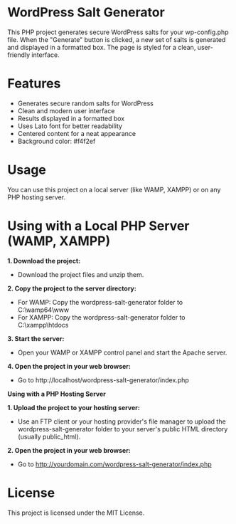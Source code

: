# WordPress Salt Generator

This PHP project generates secure WordPress salts for your wp-config.php file. When the "Generate" button is clicked, a new set of salts is generated and displayed in a formatted box. The page is styled for a clean, user-friendly interface.

# Features

- Generates secure random salts for WordPress
- Clean and modern user interface
- Results displayed in a formatted box
- Uses Lato font for better readability
- Centered content for a neat appearance
- Background color: #f4f2ef

# Usage

You can use this project on a local server (like WAMP, XAMPP) or on any PHP hosting server.

# Using with a Local PHP Server (WAMP, XAMPP)

**1. Download the project:**

- Download the project files and unzip them.

**2. Copy the project to the server directory:**

- For WAMP: Copy the wordpress-salt-generator folder to C:\wamp64\www
- For XAMPP: Copy the wordpress-salt-generator folder to C:\xampp\htdocs

**3. Start the server:**

- Open your WAMP or XAMPP control panel and start the Apache server.

**4. Open the project in your web browser:**

- Go to http://localhost/wordpress-salt-generator/index.php

**Using with a PHP Hosting Server**

**1. Upload the project to your hosting server:**

- Use an FTP client or your hosting provider's file manager to upload the wordpress-salt-generator folder to your server's public HTML directory (usually public_html).

**2. Open the project in your web browser:**

- Go to http://yourdomain.com/wordpress-salt-generator/index.php

# License

This project is licensed under the MIT License.
